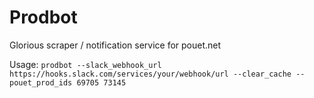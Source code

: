 # Prodbot

Glorious scraper / notification service for pouet.net

Usage: `prodbot --slack_webhook_url https://hooks.slack.com/services/your/webhook/url --clear_cache --pouet_prod_ids 69705 73145`

